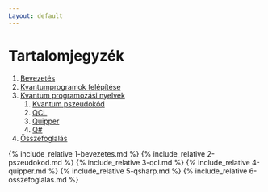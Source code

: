 ```yaml
---
Layout: default
---
```


# Tartalomjegyzék
1. [Bevezetés](#bevezetés)
2. [Kvantumprogramok felépítése](#kvantumprogramok-felépítése)
3. [Kvantum programozási nyelvek](#kvantum-programozási-nyelvek)
   1. [Kvantum pszeudokód](#kvantum-pszeudokód)
   2. [QCL](#qcl)
   3. [Quipper](#quipper)
   4. [Q#](#q-sharp)
4. [Összefoglalás](#összefoglalás)

{% include_relative 1-bevezetes.md %}
{% include_relative 2-pszeudokod.md %}
{% include_relative 3-qcl.md %}
{% include_relative 4-quipper.md %}
{% include_relative 5-qsharp.md %}
{% include_relative 6-osszefoglalas.md %}
